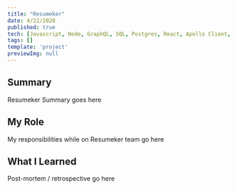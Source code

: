 ```yaml
---
title: "Resumeker"
date: 4/22/2020
published: true
tech: [Javascript, Node, GraphQL, SQL, Postgres, React, Apollo Client, Apollo Server, Knex]
tags: []
template: 'project'
previewImg: null
---
```


## Summary

Resumeker Summary goes here

## My Role

My responsibilities while on Resumeker team go here

## What I Learned

Post-mortem / retrospective go here